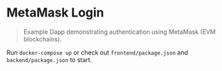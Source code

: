 MetaMask Login
==============

> Example Dapp demonstrating authentication using MetaMask (EVM blockchains).

Run `docker-compose up` or check out `frontend/package.json` and `backend/package.json` to start.

